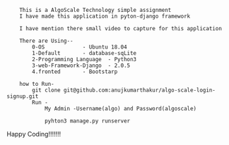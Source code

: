 		This is a AlgoScale Technology simple assignment
		I have made this application in pyton-django framework

		I have mention there small video to capture for this application 
		
		There are Using--
			0-OS 			- Ubuntu 18.04
			1-Default		- database-sqLite
			2-Programming Language	- Python3
			3-web-Framework-Django 	- 2.0.5
			4.fronted		- Bootstarp

		how to Run-
			git clone git@github.com:anujkumarthakur/algo-scale-login-signup.git
			Run -
				My Admin -Username(algo) and Password(algoscale) 
				
				pyhton3 manage.py runserver


Happy Coding!!!!!!! 

